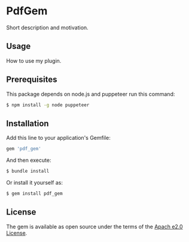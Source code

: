 # PdfGem
Short description and motivation.

## Usage
How to use my plugin.

## Prerequisites
This package depends on node.js and puppeteer run this command:

```bash
$ npm install -g node puppeteer
```

## Installation
Add this line to your application's Gemfile:

```ruby
gem 'pdf_gem'
```

And then execute:
```bash
$ bundle install
```

Or install it yourself as:
```bash
$ gem install pdf_gem
```

## License
The gem is available as open source under the terms of the [Apach e2.0 License](https://opensource.org/licenses/Apache-2.0).
